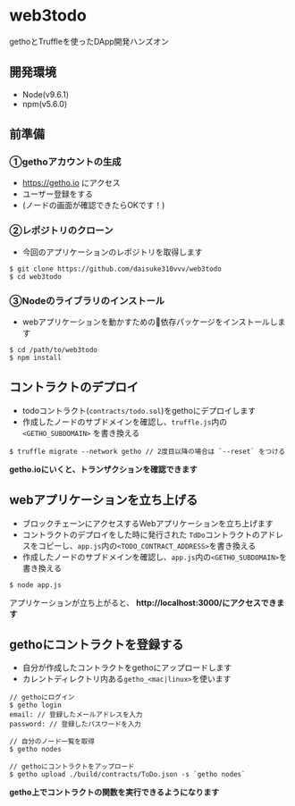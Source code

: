 # web3todo
gethoとTruffleを使ったDApp開発ハンズオン

## 開発環境
- Node(v9.6.1)
- npm(v5.6.0)

## 前準備  
### ①gethoアカウントの生成
- https://getho.io にアクセス
- ユーザー登録をする
- (ノードの画面が確認できたらOKです！)

### ②レポジトリのクローン  
- 今回のアプリケーションのレポジトリを取得します

```
$ git clone https://github.com/daisuke310vvv/web3todo
$ cd web3todo
```

### ③Nodeのライブラリのインストール  
- webアプリケーションを動かすための依存パッケージをインストールします

```
$ cd /path/to/web3todo
$ npm install
```

## コントラクトのデプロイ  
- todoコントラクト(`contracts/todo.sol`)をgethoにデプロイします
- 作成したノードのサブドメインを確認し、`truffle.js`内の`<GETHO_SUBDOMAIN>` を書き換える

```
$ truffle migrate --network getho // 2度目以降の場合は `--reset` をつける
```

**getho.ioにいくと、トランザクションを確認できます**

## webアプリケーションを立ち上げる  
- ブロックチェーンにアクセスするWebアプリケーションを立ち上げます
- コントラクトのデプロイをした時に発行された `TdDo`コントラクトのアドレスをコピーし、`app.js`内の`<TODO_CONTRACT_ADDRESS>`を書き換える
- 作成したノードのサブドメインを確認し、`app.js`内の`<GETHO_SUBDOMAIN>`を書き換える

```
$ node app.js
```

アプリケーションが立ち上がると、
**http://localhost:3000/にアクセスできます**

## gethoにコントラクトを登録する  
- 自分が作成したコントラクトをgethoにアップロードします
- カレントディレクトリ内ある`getho_<mac|linux>`を使います

```
// gethoにログイン
$ getho login
email: // 登録したメールアドレスを入力
password: // 登録したパスワードを入力

// 自分のノード一覧を取得
$ getho nodes

// gethoにコントラクトをアップロード
$ getho upload ./build/contracts/ToDo.json -s `getho nodes`
```

**getho上でコントラクトの関数を実行できるようになります**
